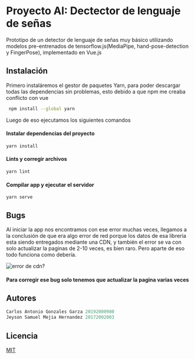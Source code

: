 
# Proyecto AI: Dectector de lenguaje de señas
 
Prototipo de un detector de lenguaje de señas muy básico utilizando modelos pre-entrenados de tensorflow.js(MediaPipe, hand-pose-detection y FingerPose), implementado en Vue.js


## Instalación

Primero instaláremos el gestor de paquetes Yarn, para poder descargar todas las dependencias sin problemas, esto debido a que npm me creaba conflicto con vue

```bash
 npm install --global yarn
```

Luego de eso ejecutamos los siguientes comandos
#### Instalar dependencias del proyecto
```
yarn install
```

#### Lints y corregir archivos
```
yarn lint
```

#### Compilar app y ejecutar el servidor
```
yarn serve
```

## Bugs

Al iniciar la app nos encontramos con ese error muchas veces, llegamos a la conclusión de que era algo error de red porque los datos de esa librería esta siendo entregados mediante una CDN, y también el error se va con solo actualizar la paginas de 2-10 veces, es bien raro. Pero aparte de eso todo funciona como debería.

![error de cdn?](https://i.ibb.co/RvBTtDn/err.png)
#### Para corregir ese bug solo tenemos que actualizar la pagina varias veces

## Autores
```javascript
Carlos Antonio Gonzales Garza 20192000980
Jeyson Samuel Mejia Hernandez 20172002003
```

## Licencia

[MIT](https://choosealicense.com/licenses/mit/)
